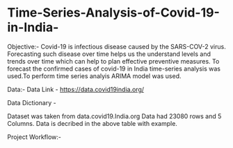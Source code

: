 # Time-Series-Analysis-of-Covid-19-in-India-

Objective:-
Covid-19 is infectious disease caused by the SARS-COV-2 virus. Forecasting such disease over time helps us the understand 
levels and trends over time which can help to plan effective preventive measures. To forecast the confirmed cases of covid-19 in India 
time-series analysis was used.To perform time series analyis ARIMA model was used. 

Data:-
Data Link - https://data.covid19india.org/

Data Dictionary - 

Dataset was taken from data.covid19.India.org 
Data had 23080 rows and 5 Columns.
Data is decribed in the above table with example.

Project Workflow:-




